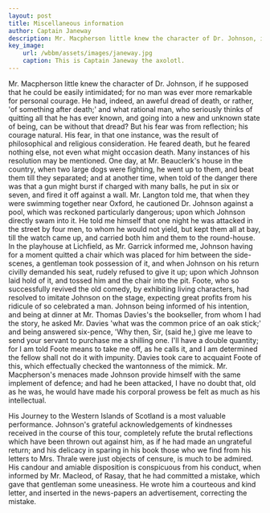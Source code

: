 ```yaml
---
layout: post
title: Miscellaneous information
author: Captain Janeway
description: Mr. Macpherson little knew the character of Dr. Johnson, if he supposed that he could be easily intimidated; for no man was ever more remarkable for personal courage.
key_image:
    url: /wbbm/assets/images/janeway.jpg
    caption: This is Captain Janeway the axolotl.
---
```


Mr. Macpherson little knew the character of Dr. Johnson, if he supposed that he could be easily intimidated; for no man was ever more remarkable for personal courage. He had, indeed, an aweful dread of death, or rather, 'of something after death;' and what rational man, who seriously thinks of quitting all that he has ever known, and going into a new and unknown state of being, can be without that dread? But his fear was from reflection; his courage natural. His fear, in that one instance, was the result of philosophical and religious consideration. He feared death, but he feared nothing else, not even what might occasion death. Many instances of his resolution may be mentioned. One day, at Mr. Beauclerk's house in the country, when two large dogs were fighting, he went up to them, and beat them till they separated; and at another time, when told of the danger there was that a gun might burst if charged with many balls, he put in six or seven, and fired it off against a wall. Mr. Langton told me, that when they were swimming together near Oxford, he cautioned Dr. Johnson against a pool, which was reckoned particularly dangerous; upon which Johnson directly swam into it. He told me himself that one night he was attacked in the street by four men, to whom he would not yield, but kept them all at bay, till the watch came up, and carried both him and them to the round-house. In the playhouse at Lichfield, as Mr. Garrick informed me, Johnson having for a moment quitted a chair which was placed for him between the side-scenes, a gentleman took possession of it, and when Johnson on his return civilly demanded his seat, rudely refused to give it up; upon which Johnson laid hold of it, and tossed him and the chair into the pit. Foote, who so successfully revived the old comedy, by exhibiting living characters, had resolved to imitate Johnson on the stage, expecting great profits from his ridicule of so celebrated a man. Johnson being informed of his intention, and being at dinner at Mr. Thomas Davies's the bookseller, from whom I had the story, he asked Mr. Davies 'what was the common price of an oak stick;' and being answered six-pence, 'Why then, Sir, (said he,) give me leave to send your servant to purchase me a shilling one. I'll have a double quantity; for I am told Foote means to take me off, as he calls it, and I am determined the fellow shall not do it with impunity. Davies took care to acquaint Foote of this, which effectually checked the wantonness of the mimick. Mr. Macpherson's menaces made Johnson provide himself with the same implement of defence; and had he been attacked, I have no doubt that, old as he was, he would have made his corporal prowess be felt as much as his intellectual.

His Journey to the Western Islands of Scotland is a most valuable performance. Johnson's grateful acknowledgements of kindnesses received in the course of this tour, completely refute the brutal reflections which have been thrown out against him, as if he had made an ungrateful return; and his delicacy in sparing in his book those who we find from his letters to Mrs. Thrale were just objects of censure, is much to be admired. His candour and amiable disposition is conspicuous from his conduct, when informed by Mr. Macleod, of Rasay, that he had committed a mistake, which gave that gentleman some uneasiness. He wrote him a courteous and kind letter, and inserted in the news-papers an advertisement, correcting the mistake.